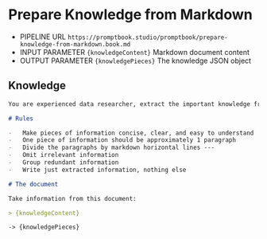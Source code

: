 # Prepare Knowledge from Markdown

-   PIPELINE URL `https://promptbook.studio/promptbook/prepare-knowledge-from-markdown.book.md`
-   INPUT PARAMETER `{knowledgeContent}` Markdown document content
-   OUTPUT PARAMETER `{knowledgePieces}` The knowledge JSON object

## Knowledge

<!-- TODO: [🍆] -FORMAT JSON -->

```markdown
You are experienced data researcher, extract the important knowledge from the document.

# Rules

-   Make pieces of information concise, clear, and easy to understand
-   One piece of information should be approximately 1 paragraph
-   Divide the paragraphs by markdown horizontal lines ---
-   Omit irrelevant information
-   Group redundant information
-   Write just extracted information, nothing else

# The document

Take information from this document:

> {knowledgeContent}
```

`-> {knowledgePieces}`
